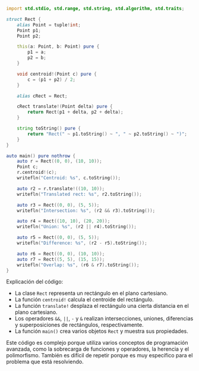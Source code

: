 ```d
import std.stdio, std.range, std.string, std.algorithm, std.traits;

struct Rect {
    alias Point = tuple!int;
    Point p1;
    Point p2;

    this(a: Point, b: Point) pure {
        p1 = a;
        p2 = b;
    }

    void centroid!(Point c) pure {
        c = (p1 + p2) / 2;
    }

    alias cRect = Rect;

    cRect translate!(Point delta) pure {
        return Rect(p1 + delta, p2 + delta);
    }

    string toString() pure {
        return "Rect(" ~ p1.toString() ~ ", " ~ p2.toString() ~ ")";
    }
}

auto main() pure nothrow {
    auto r = Rect((0, 0), (10, 10));
    Point c;
    r.centroid!(c);
    writefln("Centroid: %s", c.toString());

    auto r2 = r.translate!((10, 10));
    writefln("Translated rect: %s", r2.toString());

    auto r3 = Rect((0, 0), (5, 5));
    writefln("Intersection: %s", (r2 && r3).toString());

    auto r4 = Rect((10, 10), (20, 20));
    writefln("Union: %s", (r2 || r4).toString());

    auto r5 = Rect((0, 0), (5, 5));
    writefln("Difference: %s", (r2 - r5).toString());

    auto r6 = Rect((0, 0), (10, 10));
    auto r7 = Rect((5, 5), (15, 15));
    writefln("Overlap: %s", (r6 & r7).toString());
}
```

Explicación del código:

* La clase `Rect` representa un rectángulo en el plano cartesiano.
* La función `centroid!` calcula el centroide del rectángulo.
* La función `translate!` desplaza el rectángulo una cierta distancia en el plano cartesiano.
* Los operadores `&&`, `||`, `-` y `&` realizan intersecciones, uniones, diferencias y superposiciones de rectángulos, respectivamente.
* La función `main()` crea varios objetos `Rect` y muestra sus propiedades.

Este código es complejo porque utiliza varios conceptos de programación avanzada, como la sobrecarga de funciones y operadores, la herencia y el polimorfismo. También es difícil de repetir porque es muy específico para el problema que está resolviendo.
